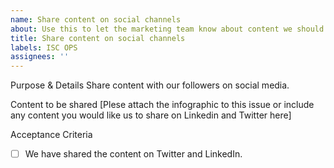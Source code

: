 ```yaml
---
name: Share content on social channels
about: Use this to let the marketing team know about content we should share on social channels
title: Share content on social channels
labels: ISC OPS
assignees: ''
---
```


Purpose & Details
Share content with our followers on social media.

Content to be shared
[Plese attach the infographic to this issue or include any content you would like us to share on Linkedin and Twitter here]

Acceptance Criteria
 - [ ] We have shared the content on Twitter and LinkedIn.
